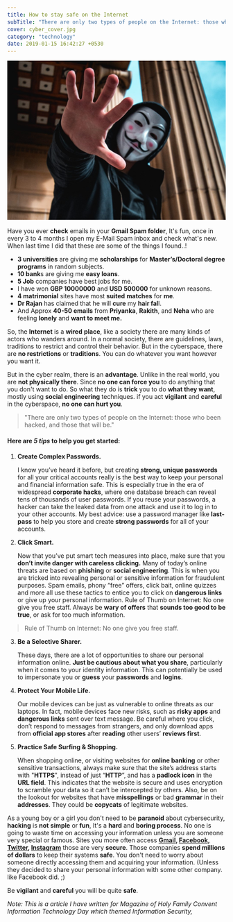 ```yaml
---
title: How to stay safe on the Internet
subTitle: "There are only two types of people on the Internet: those whobeen hacked, and those that will be."
cover: cyber_cover.jpg
category: "technology"
date: 2019-01-15 16:42:27 +0530
---
```


![cyber security](./cyber_cover.jpg)



Have you ever **check** emails in your **Gmail Spam folder**, It's fun, once in every 3 to 4 months I open my E-Mail Spam inbox and check what's new. When last time I did that these are some of the things I found..!



- **3 universities** are giving me **scholarships** for **Master’s/Doctoral degree programs** in random subjects.
- **10 bank**s are giving me **easy loans**.
- **5 Job** companies have best jobs for me.
- I have won **GBP 10000000** and **USD 500000** for unknown reasons.
- **4 matrimonial** sites have most **suited** **matches** for **me**.
- **Dr Rajan** has claimed that he will **cure** my **hair fal**l.
- And Approx **40-50 emails** from **Priyanka**, **Rakith**, and **Neha** who are feeling **lonely** and **want to meet me.**



So, the **Internet** is a **wired** **place**, like a society there are many kinds of actors who wanders around. In a normal society, there are guidelines, laws, traditions to restrict and control their behavior. But in the cyberspace, there are **no restrictions** or **traditions**. You can do whatever you want however you want it.

But in the cyber realm, there is an **advantage**. Unlike in the real world, you are **not physically there**. Since **no one can force you** to do anything that you don't want to do. So what they do is **trick** you to do **what they want**, mostly using **social engineering** techniques. if you act **vigilant** and **careful** in the cyberspace, **no one can hurt you**.



> "There are only two types of people on the Internet: those who been hacked, and those that will be."



#### Here are *5 tips* to help you get started:

1. **Create Complex Passwords.**

     I know you’ve heard it before, but creating **strong, unique passwords** for all your critical accounts really is the best way to keep your personal and financial information safe. This is especially true in the era of widespread **corporate hacks**, where one database breach can reveal tens of thousands of user passwords. If you reuse your passwords, a hacker can take the leaked data from one attack and use it to log in to your other accounts. My best advice: use a password manager like **last-pass** to help you store and create **strong passwords** for all of your accounts.

2. **Click Smart.**

     Now that you’ve put smart tech measures into place, make sure that you **don’t invite danger with careless clicking.** Many of today’s online threats are based on **phishing** or **social engineering**. This is when you are tricked into revealing personal or sensitive information for fraudulent purposes. Spam emails, phony “free” offers, click bait, online quizzes and more all use these tactics to entice you to click on **dangerous links** or give up your personal information. Rule of Thumb on Internet: No one give you free staff. Always be **wary of offers** that **sounds too good to be true**, or ask for too much information.



> Rule of Thumb on Internet: No one give you free staff.
>

3. **Be a Selective Sharer.**

     These days, there are a lot of opportunities to share our personal information online. **Just be cautious about what you share**, particularly when it comes to your identity information. This can potentially be used to impersonate you or **guess** your **passwords** and **logins**.

4. **Protect Your Mobile Life.**

     Our mobile devices can be just as vulnerable to online threats as our laptops. In fact, mobile devices face new risks, such as **risky apps** and **dangerous links** sent over text message. Be careful where you click, don’t respond to messages from strangers, and only download apps from **official app stores** after **reading** other users’ **reviews first**.

5. **Practice Safe Surfing & Shopping.**

     When shopping online, or visiting websites for **online banking** or other sensitive transactions, always make sure that the site’s address starts with "**HTTPS**", instead of just “**HTTP**”, and has a **padlock icon** in the **URL field**. This indicates that the website is secure and uses encryption to scramble your data so it can’t be intercepted by others. Also, be on the lookout for websites that have **misspellings** or bad **grammar** in their **addresses**. They could be **copycats** of legitimate websites.


As a young boy or a girl you don't need to be **paranoid** about cybersecurity, **hacking** is **not** **simple** or **fun**, It's a **hard** and **boring process**. No one is going to waste time on accessing your information unless you are someone very special or famous. Sites you more often access **[Gmail](www.gmail.com), [Facebook](www.facebook.com), [Twitter](www.twitter.com), [Instagram](www.instagram.com)**  those are very **secure**. Those companies **spend millions of dollars** to keep their systems **safe**. You don't need to worry about someone directly accessing them and acquiring your information. (Unless they decided to share your personal information with some other company. like Facebook did. ;) 

 Be **vigilant** and **careful** you will be quite **safe**.



*Note: This is a article I have written for Magazine of Holy Family Convent Information Technology Day which themed Information Security,* 
